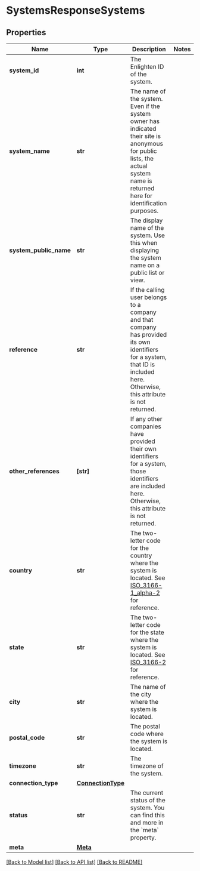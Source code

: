 # SystemsResponseSystems


## Properties
Name | Type | Description | Notes
------------ | ------------- | ------------- | -------------
**system_id** | **int** | The Enlighten ID of the system. | 
**system_name** | **str** | The name of the system. Even if the system owner has indicated their site is anonymous for public lists, the actual system name is returned here for identification purposes. | 
**system_public_name** | **str** | The display name of the system. Use this when displaying the system name on a public list or view. | 
**reference** | **str** | If the calling user belongs to a company and that company has provided its own identifiers for a system, that ID is included here. Otherwise, this attribute is not returned. | 
**other_references** | **[str]** | If any other companies have provided their own identifiers for a system, those identifiers are included here. Otherwise, this attribute is not returned. | 
**country** | **str** | The two-letter code for the country where the system is located. See [ISO_3166-1_alpha-2](https://en.wikipedia.org/wiki/ISO_3166-1_alpha-2) for reference. | 
**state** | **str** | The two-letter code for the state where the system is located. See [ISO_3166-2](https://en.wikipedia.org/wiki/ISO_3166-2) for reference. | 
**city** | **str** | The name of the city where the system is located. | 
**postal_code** | **str** | The postal code where the system is located. | 
**timezone** | **str** | The timezone of the system. | 
**connection_type** | [**ConnectionType**](ConnectionType.md) |  | 
**status** | **str** | The current status of the system. You can find this and more in the &#x60;meta&#x60; property. | 
**meta** | [**Meta**](Meta.md) |  | 

[[Back to Model list]](../README.md#documentation-for-models) [[Back to API list]](../README.md#documentation-for-api-endpoints) [[Back to README]](../README.md)


